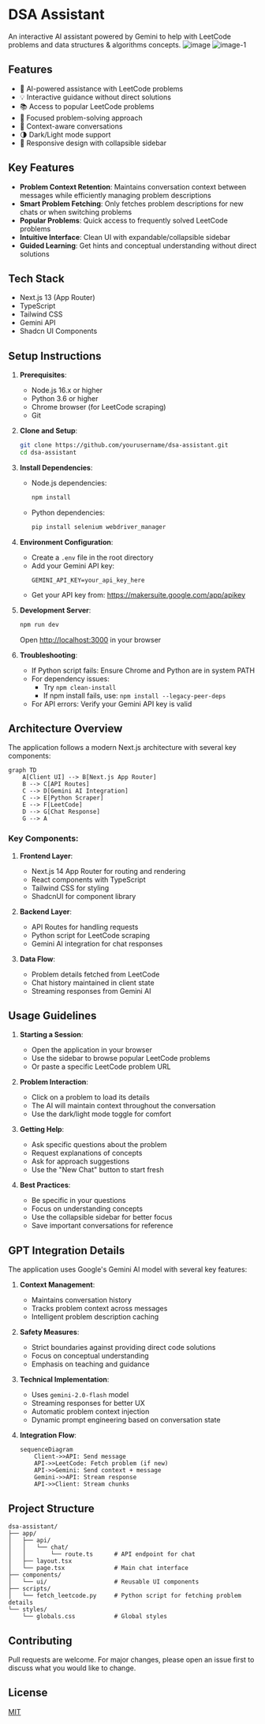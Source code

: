 # DSA Assistant

An interactive AI assistant powered by Gemini to help with LeetCode problems and data structures & algorithms concepts.
![image](image.png)
![image-1](image-1.png)

## Features

- 🤖 AI-powered assistance with LeetCode problems
- 💡 Interactive guidance without direct solutions
- 📚 Access to popular LeetCode problems
- 🎯 Focused problem-solving approach
- 🔄 Context-aware conversations
- 🌗 Dark/Light mode support
- 📱 Responsive design with collapsible sidebar

## Key Features

- **Problem Context Retention**: Maintains conversation context between messages while efficiently managing problem descriptions
- **Smart Problem Fetching**: Only fetches problem descriptions for new chats or when switching problems
- **Popular Problems**: Quick access to frequently solved LeetCode problems
- **Intuitive Interface**: Clean UI with expandable/collapsible sidebar
- **Guided Learning**: Get hints and conceptual understanding without direct solutions

## Tech Stack

- Next.js 13 (App Router)
- TypeScript
- Tailwind CSS
- Gemini API
- Shadcn UI Components

## Setup Instructions

1. **Prerequisites**:
   - Node.js 16.x or higher
   - Python 3.6 or higher
   - Chrome browser (for LeetCode scraping)
   - Git

2. **Clone and Setup**:
   ```bash
   git clone https://github.com/yourusername/dsa-assistant.git
   cd dsa-assistant
   ```

3. **Install Dependencies**:
   - Node.js dependencies:
     ```bash
     npm install
     ```
   - Python dependencies:
     ```bash
     pip install selenium webdriver_manager
     ```

4. **Environment Configuration**:
   - Create a `.env` file in the root directory
   - Add your Gemini API key:
     ```
     GEMINI_API_KEY=your_api_key_here
     ```
   - Get your API key from: https://makersuite.google.com/app/apikey

5. **Development Server**:
   ```bash
   npm run dev
   ```
   Open [http://localhost:3000](http://localhost:3000) in your browser

6. **Troubleshooting**:
   - If Python script fails: Ensure Chrome and Python are in system PATH
   - For dependency issues: 
     - Try `npm clean-install`
     - If npm install fails, use: `npm install --legacy-peer-deps`
   - For API errors: Verify your Gemini API key is valid

## Architecture Overview

The application follows a modern Next.js architecture with several key components:

```mermaid
graph TD
    A[Client UI] --> B[Next.js App Router]
    B --> C[API Routes]
    C --> D[Gemini AI Integration]
    C --> E[Python Scraper]
    E --> F[LeetCode]
    D --> G[Chat Response]
    G --> A
```

### Key Components:

1. **Frontend Layer**:
   - Next.js 14 App Router for routing and rendering
   - React components with TypeScript
   - Tailwind CSS for styling
   - ShadcnUI for component library

2. **Backend Layer**:
   - API Routes for handling requests
   - Python script for LeetCode scraping
   - Gemini AI integration for chat responses

3. **Data Flow**:
   - Problem details fetched from LeetCode
   - Chat history maintained in client state
   - Streaming responses from Gemini AI

## Usage Guidelines

1. **Starting a Session**:
   - Open the application in your browser
   - Use the sidebar to browse popular LeetCode problems
   - Or paste a specific LeetCode problem URL

2. **Problem Interaction**:
   - Click on a problem to load its details
   - The AI will maintain context throughout the conversation
   - Use the dark/light mode toggle for comfort

3. **Getting Help**:
   - Ask specific questions about the problem
   - Request explanations of concepts
   - Ask for approach suggestions
   - Use the "New Chat" button to start fresh

4. **Best Practices**:
   - Be specific in your questions
   - Focus on understanding concepts
   - Use the collapsible sidebar for better focus
   - Save important conversations for reference

## GPT Integration Details

The application uses Google's Gemini AI model with several key features:

1. **Context Management**:
   - Maintains conversation history
   - Tracks problem context across messages
   - Intelligent problem description caching

2. **Safety Measures**:
   - Strict boundaries against providing direct code solutions
   - Focus on conceptual understanding
   - Emphasis on teaching and guidance

3. **Technical Implementation**:
   - Uses `gemini-2.0-flash` model
   - Streaming responses for better UX
   - Automatic problem context injection
   - Dynamic prompt engineering based on conversation state

4. **Integration Flow**:
   ```mermaid
   sequenceDiagram
       Client->>API: Send message
       API->>LeetCode: Fetch problem (if new)
       API->>Gemini: Send context + message
       Gemini->>API: Stream response
       API->>Client: Stream chunks
   ```

## Project Structure

```
dsa-assistant/
├── app/
│   ├── api/
│   │   └── chat/
│   │       └── route.ts      # API endpoint for chat
│   ├── layout.tsx
│   └── page.tsx              # Main chat interface
├── components/
│   └── ui/                   # Reusable UI components
├── scripts/
│   └── fetch_leetcode.py     # Python script for fetching problem details
└── styles/
    └── globals.css           # Global styles
```

## Contributing

Pull requests are welcome. For major changes, please open an issue first to discuss what you would like to change.

## License

[MIT](https://choosealicense.com/licenses/mit/)
